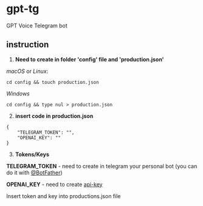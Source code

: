 # gpt-tg
GPT Voice Telegram bot

## instruction

1. **Need to create in folder 'config' file and 'production.json'**

_macOS_ or _Linux_:

``` 
cd config && touch production.json
```

_Windows_

```
cd config && type nul > production.json
```

2. **insert code in production.json**

```
{
    "TELEGRAM_TOKEN": "",
    "OPENAI_KEY": ""
}
```

3. **Tokens/Keys**

**TELEGRAM_TOKEN** - need to create in telegram your personal bot (you can do it with [@BotFather](https://t.me/BotFather))

**OPENAI_KEY** - need to create [api-key](https://platform.openai.com/account/api-keys)

Insert token and key into productions.json file
